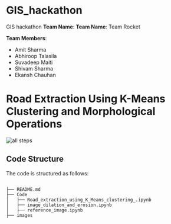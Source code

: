 # GIS_hackathon
GIS hackathon 
__Team Name__: __Team Name__: Team Rocket

**Team Members**:
- Amit Sharma
-  Abhiroop Talasila
- Suvadeep Maiti
- Shivam Sharma
- Ekansh Chauhan

# Road Extraction Using K-Means Clustering and Morphological Operations

![all steps](./images/all-steps.png)

## Code Structure

The code is structured as follows:

```

├── README.md
├── Code
│   ├── Road_extraction_using_K_Means_clustering_.ipynb
│   ├── image_dilation_and_erosion.ipynb
│   ├── reference_image.ipynb
├── images

```
